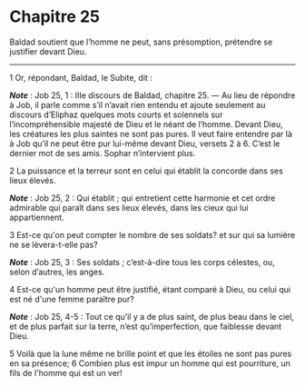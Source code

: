 # Chapitre 25

Baldad soutient que l’homme ne peut, sans présomption, prétendre se justifier devant Dieu.

***

1 Or, répondant, Baldad, le Subite, dit :

***Note*** :  Job 25, 1 : IIIe discours de Baldad, chapitre 25. ― Au lieu de répondre à Job, il parle comme s’il n’avait rien entendu et ajoute seulement au discours d’Eliphaz quelques mots courts et solennels sur l’incompréhensible majesté de Dieu et le néant de l’homme. Devant Dieu, les créatures les plus saintes ne sont pas pures. Il veut faire entendre par là à Job qu’il ne peut être pur lui-même devant Dieu, versets 2 à 6. C’est le dernier mot de ses amis. Sophar n’intervient plus.


2 La puissance et la terreur sont en celui qui établit la concorde dans ses lieux élevés.

***Note*** :  Job 25, 2 : Qui établit ; qui entretient cette harmonie et cet ordre admirable qui paraît dans ses lieux élevés, dans les cieux qui lui appartiennent.

3 Est-ce qu'on peut compter le nombre de ses soldats? et sur qui sa lumière ne se lèvera-t-elle pas?

***Note*** :  Job 25, 3 : Ses soldats ; c’est-à-dire tous les corps célestes, ou, selon d’autres, les anges.

4 Est-ce qu'un homme peut être justifié, étant comparé à Dieu, ou celui qui est né d'une femme paraître pur?

***Note*** :  Job 25, 4-5 : Tout ce qu’il y a de plus saint, de plus beau dans le ciel, et de plus parfait sur la terre, n’est qu’imperfection, que faiblesse devant Dieu.

5 Voilà que la lune même ne brille point et que les étoiles ne sont pas pures en sa présence; 6 Combien plus est impur un homme qui est pourriture, un fils de l'homme qui est un ver!

